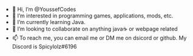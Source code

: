- 👋 Hi, I’m @YoussefCodes
- 👀 I’m interested in programming games, applications, mods, etc.
- 🌱 I’m currently learning Java.
- 💞️ I’m looking to collaborate on anything java☕ or webpage related
- 📫 To reach me, you can email me or DM me on dsicord or github. My Discord is Spicylolz#6196

<!---
YoussefCodes/YoussefCodes is a ✨ special ✨ repository because its `README.md` (this file) appears on your GitHub profile.
You can click the Preview link to take a look at your changes.
--->
